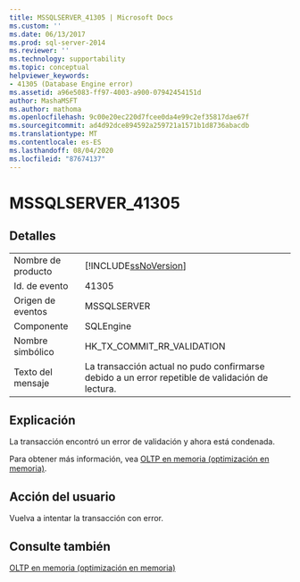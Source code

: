 ```yaml
---
title: MSSQLSERVER_41305 | Microsoft Docs
ms.custom: ''
ms.date: 06/13/2017
ms.prod: sql-server-2014
ms.reviewer: ''
ms.technology: supportability
ms.topic: conceptual
helpviewer_keywords:
- 41305 (Database Engine error)
ms.assetid: a96e5083-ff97-4003-a900-07942454151d
author: MashaMSFT
ms.author: mathoma
ms.openlocfilehash: 9c00e20ec220d7fcee0da4e99c2ef35817dae67f
ms.sourcegitcommit: ad4d92dce894592a259721a1571b1d8736abacdb
ms.translationtype: MT
ms.contentlocale: es-ES
ms.lasthandoff: 08/04/2020
ms.locfileid: "87674137"
---
```

# <a name="mssqlserver_41305"></a>MSSQLSERVER_41305
    
## <a name="details"></a>Detalles  
  
|||  
|-|-|  
|Nombre de producto|[!INCLUDE[ssNoVersion](../../includes/ssnoversion-md.md)]|  
|Id. de evento|41305|  
|Origen de eventos|MSSQLSERVER|  
|Componente|SQLEngine|  
|Nombre simbólico|HK_TX_COMMIT_RR_VALIDATION|  
|Texto del mensaje|La transacción actual no pudo confirmarse debido a un error repetible de validación de lectura.|  
  
## <a name="explanation"></a>Explicación  
 La transacción encontró un error de validación y ahora está condenada.  
  
 Para obtener más información, vea [OLTP en memoria &#40;optimización en memoria&#41;](../in-memory-oltp/in-memory-oltp-in-memory-optimization.md).  
  
## <a name="user-action"></a>Acción del usuario  
 Vuelva a intentar la transacción con error.  
  
## <a name="see-also"></a>Consulte también  
 [OLTP en memoria &#40;optimización en memoria&#41;](../in-memory-oltp/in-memory-oltp-in-memory-optimization.md)  
  
  
